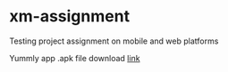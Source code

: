 # xm-assignment
Testing project assignment on mobile and web platforms

Yummly app .apk file download [link](https://yummly.en.uptodown.com/android/download)
